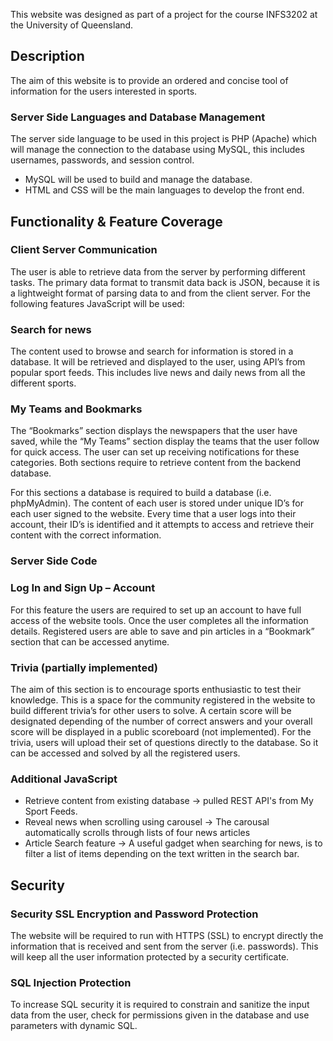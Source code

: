 This website was designed as part of a project for the course INFS3202 at the University of Queensland.

## Description 
The aim of this website is to provide an ordered and concise tool of information for the users interested in sports. 

### Server Side Languages and Database Management
The server side language to be used in this project is PHP (Apache) which will manage the connection to the database using MySQL, this includes usernames, passwords, and session control.

-	MySQL will be used to build and manage the database. 
-	HTML and CSS will be the main languages to develop the front end.

## Functionality & Feature Coverage 

  ### Client Server Communication
The user is able to retrieve data from the server by performing different tasks. The primary data format to transmit data back is JSON, because it is a lightweight format of parsing data to and from the client server. 
For the following features JavaScript will be used:

  ### Search for news
The content used to browse and search for information is stored in a database. It will be retrieved and displayed to the user, using API’s from popular sport feeds. This includes live news and daily news from all the different sports. 

  ### My Teams and Bookmarks
The “Bookmarks” section displays the newspapers that the user have saved, while the “My Teams” section display the teams that the user follow for quick access. The user can set up receiving notifications for these categories. Both sections require to retrieve content from the backend database.

For this sections a database is required to build a database (i.e. phpMyAdmin). The content of each user is stored under unique ID’s for each user signed to the website. Every time that a user logs into their account, their ID’s is identified and it attempts to access and retrieve their content with the correct information.  

### Server Side Code 
  ### Log In and Sign Up – Account 
  For this feature the users are required to set up an account to have full access of the website tools. Once the user completes all the information details. Registered users are able to save and pin articles in a “Bookmark” section that can be accessed anytime.

### Trivia (partially implemented)
The aim of this section is to encourage sports enthusiastic to test their knowledge. This is a space for the community registered in the website to build different trivia’s for other users to solve. A certain score will be designated depending of the number of correct answers and your overall score will be displayed in a public scoreboard (not implemented). For the trivia, users will upload their set of questions directly to the database. So it can be accessed and solved by all the registered users. 

### Additional JavaScript
  - Retrieve content from existing database -> pulled REST API's from My Sport Feeds.
  - Reveal news when scrolling using carousel -> The carousal automatically scrolls through lists of four news articles
  - Article Search feature -> A useful gadget when searching for news, is to filter a list of items depending on the text written in the search bar. 

## Security 
### Security SSL Encryption and Password Protection 
The website will be required to run with HTTPS (SSL) to encrypt directly the information that is received and sent from the server (i.e. passwords). This will keep all the user information protected by a security certificate.

### SQL Injection Protection
To increase SQL security it is required to constrain and sanitize the input data from the user, check for permissions given in the database and use parameters with dynamic SQL.
